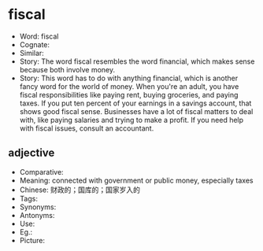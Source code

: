 # fiscal

- Word: fiscal
- Cognate: 
- Similar: 
- Story: The word fiscal resembles the word financial, which makes sense because both involve money.
- Story: This word has to do with anything financial, which is another fancy word for the world of money. When you're an adult, you have fiscal responsibilities like paying rent, buying groceries, and paying taxes. If you put ten percent of your earnings in a savings account, that shows good fiscal sense. Businesses have a lot of fiscal matters to deal with, like paying salaries and trying to make a profit. If you need help with fiscal issues, consult an accountant.

## adjective

- Comparative: 
- Meaning: connected with government or public money, especially taxes
- Chinese: 财政的；国库的；国家岁入的
- Tags: 
- Synonyms: 
- Antonyms: 
- Use: 
- Eg.: 
- Picture: 

